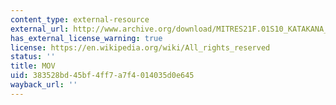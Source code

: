 ```yaml
---
content_type: external-resource
external_url: http://www.archive.org/download/MITRES21F.01S10_KATAKANA_EXERCISES/4a4.mov
has_external_license_warning: true
license: https://en.wikipedia.org/wiki/All_rights_reserved
status: ''
title: MOV
uid: 383528bd-45bf-4ff7-a7f4-014035d0e645
wayback_url: ''
---
```

